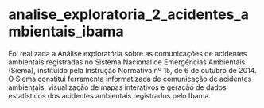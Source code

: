 # analise_exploratoria_2_acidentes_ambientais_ibama
Foi realizada a Análise exploratória sobre as comunicações de acidentes ambientais registradas no Sistema Nacional de Emergências Ambientais (Siema), instituído pela Instrução Normativa nº 15, de 6 de outubro de 2014.  O Siema constitui ferramenta informatizada de comunicação de acidentes ambientais, visualização de mapas interativos e geração de dados estatísticos dos acidentes ambientais registrados pelo Ibama.
